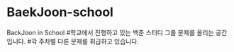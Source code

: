 # BaekJoon-school
BackJoon in School
#학교에서 진행하고 있는 백준 스터디 그룹 문제를 올리는 공간입니다.
#각 주차별 다른 문제를 취급하고 있습니다.

